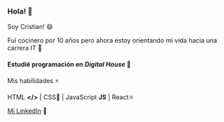 ### Hola! 👋
Soy Cristian! 😄

Fuí cocinero por 10 años pero ahora estoy orientando mi vida hacia una carrera IT 💪
#### Estudié programación en *Digital House* 🚀

Mis habilidades ⚡

HTML **</>** | CSS🎨 | JavaScript **JS** | React⚛️

[Mi LinkedIn](https://www.linkedin.com/in/cristian-leiva-l/) 💫

